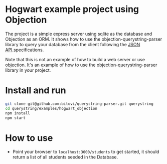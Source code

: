 # Hogwart example project using Objection

The project is a simple express server using sqlite as the database and Objection as an ORM. It shows how to use the objection-querystring-parser library to query your database from the client following the [JSON API](https://jsonapi.org/format/).specifications.

Note that this is not an example of how to build a web server or use objection. It's an example of how to use the objection-querystring-parser library in your project.

# Install and run

```sh
git clone git@github.com:bitovi/querystring-parser.git querystring
cd querystring/examples/hogwart_objection
npm install
npm start
```

# How to use

- Point your browser to `localhost:3000/students` to get started, it should return a list of all students seeded in the Database.
